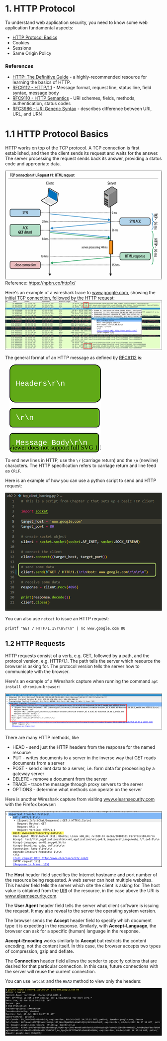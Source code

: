 # 1. HTTP Protocol
To understand web application security, you need to know some web application fundamental aspects:
  - [HTTP Protocol Basics](#11-http-protocol-basics)
  - Cookies
  - Sessions
  - Same Origin Policy

### References
- [HTTP: The Definitive Guide](https://www.amazon.com/dp/B0043D2EKO/?coliid=I39XHW1A67262P&colid=3QCUW0AS9534O&psc=0&ref_=lv_ov_lig_dp_it) - a highly-recommended resource for learning the basics of HTTP. 
- [RFC9112 - HTTP/1.1](https://www.rfc-editor.org/rfc/rfc9112.html) - Message format, request line, status line, field syntax, message body
- [RFC9110 - HTTP Semantics](https://www.rfc-editor.org/rfc/rfc9110.html) - URI schemes, fields, methods, authentication, status codes
- [RFC3986 - URI Generic Syntax](https://www.rfc-editor.org/rfc/rfc3986.html) - describes difference between URI, URL, and URN

# 1.1 HTTP Protocol Basics
HTTP works on top of the TCP protocol. A TCP connection is first established, and then the client sends its request and waits for the answer. The server processing the request sends back its answer, providing a status code and appropriate data. 

![](img/1.1-1.png)  
Reference: https://hpbn.co/http1x/

Here's an example of a wireshark trace to www.google.com, showing the initial TCP connection, followed by the HTTP request:  
![](img/1.1-2.png)

The general format of an HTTP message as defined by [RFC9112](https://www.rfc-editor.org/rfc/rfc9112.html) is:

&emsp;![](img/1.1-4.drawio.svg)

To end new lines in HTTP, use the `\r` (carriage return) and the `\n` (newline) characters. The HTTP specification refers to carriage return and line feed as `CRLF`.

Here is an example of how you can use a python script to send and HTTP request:

![](img/1.1-3.png)

You can also use `netcat` to issue an HTTP request:

```
printf "GET / HTTP/1.1\r\n\r\n" | nc www.google.com 80
```

## 1.2 HTTP Requests
HTTP requests consist of a verb, e.g. GET, followed by a path, and the protocol version, e.g. HTTP/1.1.  The path tells the server which resource the browser is asking for. The protocol version tells the server how to communicate with the browser.

Here's an example of a Wireshark capture when running the command `apt install chromium-browser`:

![](img/1.2-1.png)

There are many HTTP methods, like
- HEAD - send just the HTTP headers from the response for the named resource
- PUT - writes documents to a server in the inverse way that GET reads documents from a server
- POST - send client data to a server, i.e. form data for processing by a gateway server
- DELETE - remove a document from the server
- TRACE - trace the message through proxy servers to the server
- OPTIONS - determine what methods can operate on the server

Here is another Wireshark capture from visiting www.elearnsecurity.com with the Firefox browser:

![](img/1.2-2.png)

The **Host** header field specifies the Internet hostname and port number of the resource being requested. A web server can host multiple websites.  This header field tells the server which site the client is asking for. The host value is obtained from the [URI](https://www.w3.org/TR/uri-clarification/) of the resource, in the case above the URI is www.elearnsecurity.com.

The **User Agent** header field tells the server what client software is issuing the request. It may also reveal to the server the operating system version.

The browser sends the **Accept** header field to specify which document type it is expecting in the response. Similarly, with **Accept-Language**, the browser can ask for a specific (human) language in the response.

**Accept-Encoding** works similarly to **Accept** but restricts the content encoding, not the content itself.  In this case, the browser accepts two types of compression, gzip and deflate.

The **Connection** header field allows the sender to specify options that are desired for that particular connection. In this case, future connections with the server will reuse the current connection.  

You can use `netcat` and the `HEAD` method to view only the headers:

![](img/1.2-3.png)
